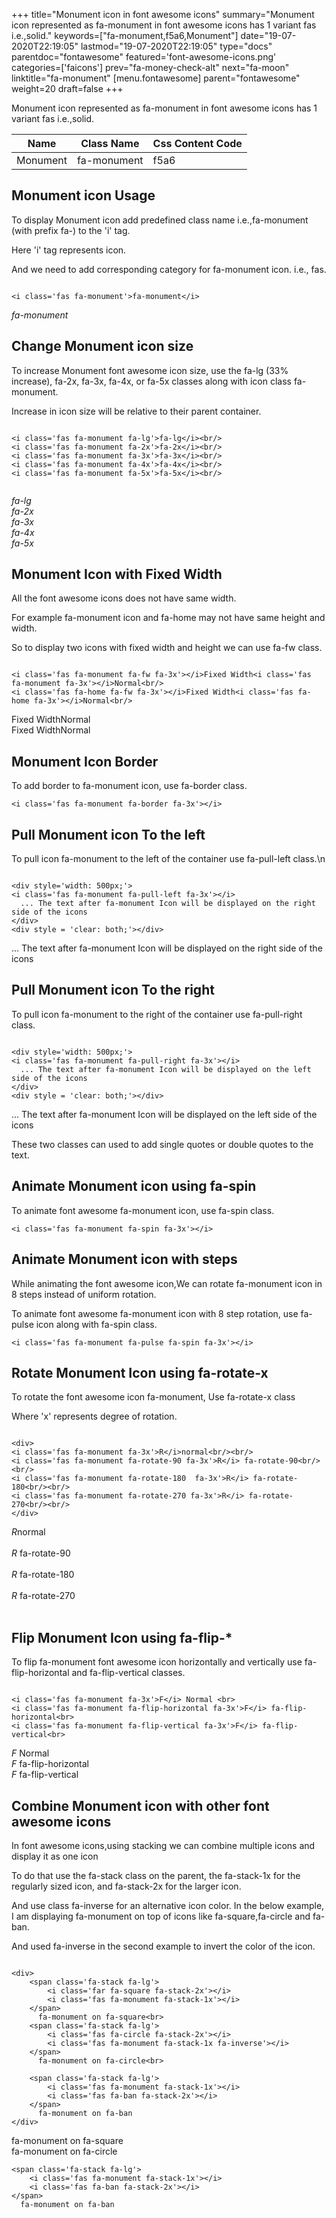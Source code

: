 +++
title="Monument icon in font awesome icons"
summary="Monument icon represented as fa-monument in font awesome icons has 1 variant fas i.e.,solid."
keywords=["fa-monument,f5a6,Monument"]
date="19-07-2020T22:19:05"
lastmod="19-07-2020T22:19:05"
type="docs"
parentdoc="fontawesome"
featured='font-awesome-icons.png'
categories=['faicons']
prev="fa-money-check-alt"
next="fa-moon"
linktitle="fa-monument"
[menu.fontawesome]
parent="fontawesome"
weight=20
draft=false
+++


Monument icon represented as fa-monument in font awesome icons has 1 variant fas i.e.,solid.

<div class='table-responsive'><table class='table'><thead><tr><th>Name</th><th>Class Name</th><th>Css Content Code</th></tr></thead><tbody><tr><td>Monument</td><td>fa-monument</td><td>f5a6</td></tr></tbody></table></div>



## Monument icon Usage

To display Monument icon add predefined class name i.e.,fa-monument (with prefix fa-) to the 'i' tag.

Here 'i' tag represents icon.

And we need to add corresponding category for fa-monument icon. i.e., fas.


```

<i class='fas fa-monument'>fa-monument</i>
```

<i class='fas fa-monument'>fa-monument</i>




## Change Monument icon size
To increase Monument font awesome icon size, use the fa-lg (33% increase), fa-2x, fa-3x, fa-4x, or fa-5x classes along with icon class fa-monument.

Increase in icon size will be relative to their parent container. 

```

<i class='fas fa-monument fa-lg'>fa-lg</i><br/>
<i class='fas fa-monument fa-2x'>fa-2x</i><br/>
<i class='fas fa-monument fa-3x'>fa-3x</i><br/>
<i class='fas fa-monument fa-4x'>fa-4x</i><br/>
<i class='fas fa-monument fa-5x'>fa-5x</i><br/>
            
```

<i class='fas fa-monument fa-lg'>fa-lg</i><br/>
<i class='fas fa-monument fa-2x'>fa-2x</i><br/>
<i class='fas fa-monument fa-3x'>fa-3x</i><br/>
<i class='fas fa-monument fa-4x'>fa-4x</i><br/>
<i class='fas fa-monument fa-5x'>fa-5x</i><br/>
            



## Monument Icon with Fixed Width 

All the font awesome icons does not have same width.

For example fa-monument icon and fa-home may not have same height and width.

So to display two icons with fixed width and height we can use fa-fw class.


```

<i class='fas fa-monument fa-fw fa-3x'></i>Fixed Width<i class='fas fa-monument fa-3x'></i>Normal<br/>
<i class='fas fa-home fa-fw fa-3x'></i>Fixed Width<i class='fas fa-home fa-3x'></i>Normal<br/>
```

<i class='fas fa-monument fa-fw fa-3x'></i>Fixed Width<i class='fas fa-monument fa-3x'></i>Normal<br/>
<i class='fas fa-home fa-fw fa-3x'></i>Fixed Width<i class='fas fa-home fa-3x'></i>Normal<br/>



## Monument Icon Border 

To add border to fa-monument icon, use fa-border class.


```
<i class='fas fa-monument fa-border fa-3x'></i>

```
<i class='fas fa-monument fa-border fa-3x'></i>





## Pull Monument icon To the left

To pull icon fa-monument to the left of the container use fa-pull-left class.\n

```

<div style='width: 500px;'>
<i class='fas fa-monument fa-pull-left fa-3x'></i>
  ... The text after fa-monument Icon will be displayed on the right side of the icons
</div>
<div style = 'clear: both;'></div>
```

<div style='width: 500px;'>
<i class='fas fa-monument fa-pull-left fa-3x'></i>
  ... The text after fa-monument Icon will be displayed on the right side of the icons
</div>
<div style = 'clear: both;'></div>




## Pull Monument icon To the right
To pull icon fa-monument to the right of the container use fa-pull-right class.

```

<div style='width: 500px;'>
<i class='fas fa-monument fa-pull-right fa-3x'></i>
  ... The text after fa-monument Icon will be displayed on the left side of the icons
</div>
<div style = 'clear: both;'></div>
```

<div style='width: 500px;'>
<i class='fas fa-monument fa-pull-right fa-3x'></i>
  ... The text after fa-monument Icon will be displayed on the left side of the icons
</div>
<div style = 'clear: both;'></div>

These two classes can used to add single quotes or double quotes to the text.


## Animate Monument icon using fa-spin
To animate font awesome fa-monument icon, use fa-spin class.

```
<i class='fas fa-monument fa-spin fa-3x'></i>
```
<i class='fas fa-monument fa-spin fa-3x'></i>




## Animate Monument icon with steps
While animating the font awesome icon,We can rotate fa-monument icon in 8 steps instead of uniform rotation.

To animate font awesome fa-monument icon with 8 step rotation, use fa-pulse icon along with fa-spin class.


```
<i class='fas fa-monument fa-pulse fa-spin fa-3x'></i>

```
<i class='fas fa-monument fa-pulse fa-spin fa-3x'></i>





## Rotate Monument Icon using fa-rotate-x
To rotate the font awesome icon fa-monument, Use fa-rotate-x class

Where 'x' represents degree of rotation.


```

<div>
<i class='fas fa-monument fa-3x'>R</i>normal<br/><br/>
<i class='fas fa-monument fa-rotate-90 fa-3x'>R</i> fa-rotate-90<br/><br/> 
<i class='fas fa-monument fa-rotate-180  fa-3x'>R</i> fa-rotate-180<br/><br/> 
<i class='fas fa-monument fa-rotate-270 fa-3x'>R</i> fa-rotate-270<br/><br/>
</div>
```

<div>
<i class='fas fa-monument fa-3x'>R</i>normal<br/><br/>
<i class='fas fa-monument fa-rotate-90 fa-3x'>R</i> fa-rotate-90<br/><br/> 
<i class='fas fa-monument fa-rotate-180  fa-3x'>R</i> fa-rotate-180<br/><br/> 
<i class='fas fa-monument fa-rotate-270 fa-3x'>R</i> fa-rotate-270<br/><br/>
</div>




## Flip Monument Icon using fa-flip-*
To flip fa-monument font awesome icon horizontally and vertically use fa-flip-horizontal and fa-flip-vertical classes. 

```

<i class='fas fa-monument fa-3x'>F</i> Normal <br>
<i class='fas fa-monument fa-flip-horizontal fa-3x'>F</i> fa-flip-horizontal<br>
<i class='fas fa-monument fa-flip-vertical fa-3x'>F</i> fa-flip-vertical<br>
```

<i class='fas fa-monument fa-3x'>F</i> Normal <br>
<i class='fas fa-monument fa-flip-horizontal fa-3x'>F</i> fa-flip-horizontal<br>
<i class='fas fa-monument fa-flip-vertical fa-3x'>F</i> fa-flip-vertical<br>




## Combine Monument icon with other font awesome icons
In font awesome icons,using stacking we can combine multiple icons and display it as one icon 

To do that use the fa-stack class on the parent, the fa-stack-1x for the regularly sized icon, and fa-stack-2x for the larger icon.

And use class fa-inverse for an alternative icon color. 
In the below example, I am displaying fa-monument on top of icons like fa-square,fa-circle and fa-ban.

And used fa-inverse in the second example to invert the color of the icon.

```

<div>
    <span class='fa-stack fa-lg'>
        <i class='far fa-square fa-stack-2x'></i>
        <i class='fas fa-monument fa-stack-1x'></i>
    </span>
      fa-monument on fa-square<br>
    <span class='fa-stack fa-lg'>
        <i class='fas fa-circle fa-stack-2x'></i>
        <i class='fas fa-monument fa-stack-1x fa-inverse'></i>
    </span>
      fa-monument on fa-circle<br>

    <span class='fa-stack fa-lg'>
        <i class='fas fa-monument fa-stack-1x'></i>
        <i class='fas fa-ban fa-stack-2x'></i>
    </span>
      fa-monument on fa-ban
</div>
```

<div>
    <span class='fa-stack fa-lg'>
        <i class='far fa-square fa-stack-2x'></i>
        <i class='fas fa-monument fa-stack-1x'></i>
    </span>
      fa-monument on fa-square<br>
    <span class='fa-stack fa-lg'>
        <i class='fas fa-circle fa-stack-2x'></i>
        <i class='fas fa-monument fa-stack-1x fa-inverse'></i>
    </span>
      fa-monument on fa-circle<br>

    <span class='fa-stack fa-lg'>
        <i class='fas fa-monument fa-stack-1x'></i>
        <i class='fas fa-ban fa-stack-2x'></i>
    </span>
      fa-monument on fa-ban
</div>






